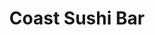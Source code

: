 ---
layout: place
title: Coast Sushi Bar
permalink: /illinois/chicago/coast-sushi-bar.html
stateAbbr: IL
stateName: Illinois
cityName: Chicago
seo:
  type: restaurant
  links: http://coastsushi.net/coastsushi/default.asp
place_id: ChIJzz1aLOvSD4gRq-BexNb_hV4
photos:
  - name: >-
      places/ChIJzz1aLOvSD4gRq-BexNb_hV4/photos/AeeoHcIxYHUYKycPCMWeb4Xuhg8s0xMTAbfW-mD6c53vIR7X5i6HFD4En4sTgoqDRcOg_HhM4QoMUimwkK669OZNiqsg1Osomh4iSbtoeQz7sF4ivdVqp5Lz5xMvrDmPsuiDS5KZrAU6PMUj_gY-4iDBGDDbJxgfIG3rEzwnV8c2C28yEYpXjHrg7WKEedRNF6oLc-7cj7WtYpG3bXg8yX3LEvX7kmuoWv4KyYCkCfWkiGAYf16OtcxSYh0LClYWb_Z-UnhgsmmCT20ysFn0B6uL0RiuYonkHXDONJT3x0OaeVG-sg
    widthPx: 1298
    heightPx: 865
    authorAttributions:
      - displayName: Coast Sushi Bar
        uri: https://maps.google.com/maps/contrib/100863928547461103392
        photoUri: >-
          https://lh3.googleusercontent.com/a-/ALV-UjW7t3FrR1sE2pCXTz5gIfEumxspSrALrrm8aMjWo2VNZNARUi4=s100-p-k-no-mo
    flagContentUri: >-
      https://www.google.com/local/imagery/report/?cb_client=maps_api_places.places_api&image_key=!1e10!2sAF1QipPTp_1ntuX71sIt8bUO5erQ_LPGmWuLtnWQKfer&hl=en-US
    googleMapsUri: >-
      https://www.google.com/maps/place//data=!3m4!1e2!3m2!1sAF1QipPTp_1ntuX71sIt8bUO5erQ_LPGmWuLtnWQKfer!2e10!4m2!3m1!1s0x880fd2eb2c5a3dcf:0x5e85ffd6c45ee0ab
  - name: >-
      places/ChIJzz1aLOvSD4gRq-BexNb_hV4/photos/AeeoHcK_hCum_fTBdkVR2-TdafyWpglZJmNkky3hgjMI8cSrHVHm7rMdttdEOKq5fLfOsznq08-GsZPEEj2_XP7jHf9wmzAdQ3TXE00S-akPORJsLT4Df9jV1thH2weGRqXjhLxpBME96RmjHinGxh8tje3FUDcwXtCWIU9ZR5d0CLTKlHKjRcst-OvQ7qpBm0hl1C_L7FoW6Ui-5bSuQu5DdrXHtc9N4HaFl2keCYFsvDDs4AYyF4mj4AW1i8saZixB7T3D-bAPkd7V8GK4K338PoS1EwYP7YBC3jsu6tfKJ0s4Vw
    widthPx: 4800
    heightPx: 3179
    authorAttributions:
      - displayName: Coast Sushi Bar
        uri: https://maps.google.com/maps/contrib/100863928547461103392
        photoUri: >-
          https://lh3.googleusercontent.com/a-/ALV-UjW7t3FrR1sE2pCXTz5gIfEumxspSrALrrm8aMjWo2VNZNARUi4=s100-p-k-no-mo
    flagContentUri: >-
      https://www.google.com/local/imagery/report/?cb_client=maps_api_places.places_api&image_key=!1e10!2sAF1QipOtOSEUiWv5lNbqAjIHrxXrYM-anWUZJ2Ff7f_m&hl=en-US
    googleMapsUri: >-
      https://www.google.com/maps/place//data=!3m4!1e2!3m2!1sAF1QipOtOSEUiWv5lNbqAjIHrxXrYM-anWUZJ2Ff7f_m!2e10!4m2!3m1!1s0x880fd2eb2c5a3dcf:0x5e85ffd6c45ee0ab
  - name: >-
      places/ChIJzz1aLOvSD4gRq-BexNb_hV4/photos/AeeoHcJaFNJq01ae8OL95VAPwet5jhV8xj6QdZmiwlETYzeMVEljl0jgyddqVSj00u6NnjSEw0rlF_Wt12kcDqQpL-PfQkL1oDs3ZPJWhJXizDWwNKeRHvNGUC7w2eQlcVI92x_8E4YXZOsS-3O2ykiMOJforFdKcvEmpAjAmpAM3m1PS55pXXxyFGFguvn8iuV7JOUMEsyxXDXFFROsATxtsBlf17v8wnBYHdObFYFbVaZLBRRUnL7blA_YktEqO3Txwunj8symJKE8jbDUC_fQeACTxoHCbVXDGjzA-_NxqXcrmw
    widthPx: 1080
    heightPx: 608
    authorAttributions:
      - displayName: Coast Sushi Bar
        uri: https://maps.google.com/maps/contrib/100863928547461103392
        photoUri: >-
          https://lh3.googleusercontent.com/a-/ALV-UjW7t3FrR1sE2pCXTz5gIfEumxspSrALrrm8aMjWo2VNZNARUi4=s100-p-k-no-mo
    flagContentUri: >-
      https://www.google.com/local/imagery/report/?cb_client=maps_api_places.places_api&image_key=!1e10!2sAF1QipNE1tG__xiH3YZj9TIuxn0Muq8B6d6DKUADdGal&hl=en-US
    googleMapsUri: >-
      https://www.google.com/maps/place//data=!3m4!1e2!3m2!1sAF1QipNE1tG__xiH3YZj9TIuxn0Muq8B6d6DKUADdGal!2e10!4m2!3m1!1s0x880fd2eb2c5a3dcf:0x5e85ffd6c45ee0ab
  - name: >-
      places/ChIJzz1aLOvSD4gRq-BexNb_hV4/photos/AeeoHcK5Jc-wQaQxlgWFD6GTMHN7dd50MoFWGw5GY8nwSM3bCqwwLlKseAzpS9hjiMVmvd0Omo5IQSqlsgCN0IsdWbw2X_9scvQcysN1jmUusuJAFhJ5O0rapDNJlmtlMzYmtw_DvQYAxG1va635CAsu7t8Ah6novKdf207Q50pMhjj38Jzk3GPrj7ZXtq_5fRZbG8xZyuKVs6k5daZFTMyM8sUWds0g4VRe4VSP3pEZscg0G3VYA3UhTge-3Zfy_lFErAgucCPqaD02FEo-_EmUHnS9vdbN5IiW2quEDNaZmCt6aA
    widthPx: 3853
    heightPx: 2857
    authorAttributions:
      - displayName: Coast Sushi Bar
        uri: https://maps.google.com/maps/contrib/100863928547461103392
        photoUri: >-
          https://lh3.googleusercontent.com/a-/ALV-UjW7t3FrR1sE2pCXTz5gIfEumxspSrALrrm8aMjWo2VNZNARUi4=s100-p-k-no-mo
    flagContentUri: >-
      https://www.google.com/local/imagery/report/?cb_client=maps_api_places.places_api&image_key=!1e10!2sAF1QipMY7h_C9sNgWkUTVRxaIa0tpxT3-I93HauBQAZe&hl=en-US
    googleMapsUri: >-
      https://www.google.com/maps/place//data=!3m4!1e2!3m2!1sAF1QipMY7h_C9sNgWkUTVRxaIa0tpxT3-I93HauBQAZe!2e10!4m2!3m1!1s0x880fd2eb2c5a3dcf:0x5e85ffd6c45ee0ab
  - name: >-
      places/ChIJzz1aLOvSD4gRq-BexNb_hV4/photos/AeeoHcLqz7sPUzu2V8cEb450NJokxHeo53fjPL3i5ADdIg_S5i_-hVUP5h1-KvyUIcAHaTCLe1tZc8n1Gl_MYaN-UrWyMPjKKJM6BnodOLIRiOmUBTwZzC7X85W2e1koPe0-mvWFg0BQ_DU7CeoZcaK_b3gQXF7atsgapFH1DPgfmggG8RQG73oOvkYjcFnzb2a_YiVyLrkGV3vq2Dw63uXmfx-zsMRbQ8WAjAv-4Suadwj4eJm5YfwY_m4kcwkXMXDtGSIQ0PI9_gmXBDwC1sc2OrGW-_tayu2b4GKnIonF8OAWhg
    widthPx: 3024
    heightPx: 4032
    authorAttributions:
      - displayName: Coast Sushi Bar
        uri: https://maps.google.com/maps/contrib/100863928547461103392
        photoUri: >-
          https://lh3.googleusercontent.com/a-/ALV-UjW7t3FrR1sE2pCXTz5gIfEumxspSrALrrm8aMjWo2VNZNARUi4=s100-p-k-no-mo
    flagContentUri: >-
      https://www.google.com/local/imagery/report/?cb_client=maps_api_places.places_api&image_key=!1e10!2sAF1QipNgzzu7CHVYX8B285Nqq-L1ZjLIMDMnk1AiPhtA&hl=en-US
    googleMapsUri: >-
      https://www.google.com/maps/place//data=!3m4!1e2!3m2!1sAF1QipNgzzu7CHVYX8B285Nqq-L1ZjLIMDMnk1AiPhtA!2e10!4m2!3m1!1s0x880fd2eb2c5a3dcf:0x5e85ffd6c45ee0ab
  - name: >-
      places/ChIJzz1aLOvSD4gRq-BexNb_hV4/photos/AeeoHcKX-8grQWJNwC1CyMd4OrFyI0j506HTWcavnI3zomKQHGI0Yr4vffhAwzkBfsUKn9ZU4FVFxrSsYmEp8UUqkS30FxsRwA0luwCfP9ZuMA78se7ZsUwLgm_5q07dEwavNhz0-MBq_ivOL6EhNqyJSNVhqm4HMIMpK2nFCMLc7_iwTwPd4wkrY56psXvTQ9iqdR4Y2e6mnanuzOEz3_OZoOsQUqw6pskSuxkO36-qrc6QiwBukItLSd7eE-35IqUWAIxEa7gDXFc4gFSiOvj8FSrKKzxhnQIi3V-FxLg8wthZfg
    widthPx: 1232
    heightPx: 821
    authorAttributions:
      - displayName: Coast Sushi Bar
        uri: https://maps.google.com/maps/contrib/100863928547461103392
        photoUri: >-
          https://lh3.googleusercontent.com/a-/ALV-UjW7t3FrR1sE2pCXTz5gIfEumxspSrALrrm8aMjWo2VNZNARUi4=s100-p-k-no-mo
    flagContentUri: >-
      https://www.google.com/local/imagery/report/?cb_client=maps_api_places.places_api&image_key=!1e10!2sAF1QipMZtgEqgXn5bvy8PuPrAIVNa1B2rhAacWz9ojyb&hl=en-US
    googleMapsUri: >-
      https://www.google.com/maps/place//data=!3m4!1e2!3m2!1sAF1QipMZtgEqgXn5bvy8PuPrAIVNa1B2rhAacWz9ojyb!2e10!4m2!3m1!1s0x880fd2eb2c5a3dcf:0x5e85ffd6c45ee0ab
  - name: >-
      places/ChIJzz1aLOvSD4gRq-BexNb_hV4/photos/AeeoHcLfbMg884UzK2fW_Z4exz5x3f0wjiz-k6tPMkXgKcEVO2bjvpPrGYw3LZTqzIahgHzX_nyaMai4srwYTMFOCUNZCt6CgFJ8mh3Q6HzS1PYqaQdYG-CMvWyZgfZA4yCVdC-w8IZbXKnGVZkVviNbHuaBAhB7GHbiNQathnSxTzWQKxQG5igM18UO6iMEBWxb0NPIi5UMV1XBPNGvFQfsxbaoMKSzfD_JpK5S0a7Ph9R5R15LkvXTewlPjpbtaSKI5T__zSb52AE5vXCYkMSiyHUFdbQGLSbrtHfBXwzbBZBO2g
    widthPx: 2880
    heightPx: 2125
    authorAttributions:
      - displayName: Coast Sushi Bar
        uri: https://maps.google.com/maps/contrib/100863928547461103392
        photoUri: >-
          https://lh3.googleusercontent.com/a-/ALV-UjW7t3FrR1sE2pCXTz5gIfEumxspSrALrrm8aMjWo2VNZNARUi4=s100-p-k-no-mo
    flagContentUri: >-
      https://www.google.com/local/imagery/report/?cb_client=maps_api_places.places_api&image_key=!1e10!2sAF1QipNXMiFt_tJXZVG8OJ8m_PEfactyuwH9otb4p_l0&hl=en-US
    googleMapsUri: >-
      https://www.google.com/maps/place//data=!3m4!1e2!3m2!1sAF1QipNXMiFt_tJXZVG8OJ8m_PEfactyuwH9otb4p_l0!2e10!4m2!3m1!1s0x880fd2eb2c5a3dcf:0x5e85ffd6c45ee0ab
  - name: >-
      places/ChIJzz1aLOvSD4gRq-BexNb_hV4/photos/AeeoHcJTjanJFZtQW1CtizY-3-PcW8Eu01ODiWcKbwLWJsgXMu3CuWVMk_ScmxtlLUjylPM-fUlnpLAiTcS6Yg4CnkR0yHS3Jxc7YsAwmhrwpXdkz5fdGRp3i895F1Fl4CjMfSlhFRIzjOIi0ISc_YIAOoYS5tlBmeC62XAGyVUMVL5z6fE09Lenueg9NN2QM2_XcDECwqN9VGiAppJ9ELp1-t6TBVWglz4y_hzL5tUv2QJUbnfn9C_LDwxC1hVvnkjm8pOJtN-703W1kIJIZKc7d43nAg2CPgJzaJz8RifEV5_rRnEunVay-8Vtf9oflNnwV5OVtCNNyReJAP2V9kwyJr-rucIyW4Y1C25WtTlRiM83IryBNmChSBjHYnBzcgxfzWLlSvZOYtEXWyPEkw4Sbyp6dXhJ_B2-C_zuj-4KRwUOilQR
    widthPx: 3024
    heightPx: 4032
    authorAttributions:
      - displayName: mary hodur
        uri: https://maps.google.com/maps/contrib/115256552106723379452
        photoUri: >-
          https://lh3.googleusercontent.com/a-/ALV-UjXwFhmd0SWtXFzRQMswmw236i57Sf42mTdN7OjXzT7EMwDtiekYMQ=s100-p-k-no-mo
    flagContentUri: >-
      https://www.google.com/local/imagery/report/?cb_client=maps_api_places.places_api&image_key=!1e10!2sCIHM0ogKEICAgID4g4K1rAE&hl=en-US
    googleMapsUri: >-
      https://www.google.com/maps/place//data=!3m4!1e2!3m2!1sCIHM0ogKEICAgID4g4K1rAE!2e10!4m2!3m1!1s0x880fd2eb2c5a3dcf:0x5e85ffd6c45ee0ab
  - name: >-
      places/ChIJzz1aLOvSD4gRq-BexNb_hV4/photos/AeeoHcLoXJqsjLYUHypDlxlkFUfj4UL40zu8sSz6OSn2sbj1N_ZIyqGhHLpo8VKiK-Ds_ztqww19kZx8HOQCf5tpScsO61fBiwRVYwHRmbZfBdGZdIMZgJhEhrZ2P3lmzbp6A67uSzrXjp8chf8ZJ-ciSWxBT4QGwxY3YrCjMeI2w20ziMPGXZrlNNAileT8KIJ-px7d6r_EBSyaJOsl5vTpF86IkZLcZlE1Tjj_KEiDFG4ETfZomqRkKzjda64k-ai6ITu0ocHFA02yRfvgmtLfjKEQxqW8SSj9oBnj8vWey3msfIq5t4f_uHdpWtKh2cwVuKz4v3GznzzVfuR-1IRC8F1F7IsXlbqbKRb1qz3AHU_oLcmRIJ2VTfBcte7QJsK006pMpNCcRVJ5-gIEPEjVEigoboCUKZHSLDH93DKJgO2Qkw
    widthPx: 4048
    heightPx: 3036
    authorAttributions:
      - displayName: Joe Born
        uri: https://maps.google.com/maps/contrib/109479248113881283909
        photoUri: >-
          https://lh3.googleusercontent.com/a-/ALV-UjUgxV0NVUNOU1vd4hKFvl0K1VVNq4Kr1_ZMVjj_7XSA5n_DWGbXLw=s100-p-k-no-mo
    flagContentUri: >-
      https://www.google.com/local/imagery/report/?cb_client=maps_api_places.places_api&image_key=!1e10!2sCIHM0ogKEICAgIDE2oqTJg&hl=en-US
    googleMapsUri: >-
      https://www.google.com/maps/place//data=!3m4!1e2!3m2!1sCIHM0ogKEICAgIDE2oqTJg!2e10!4m2!3m1!1s0x880fd2eb2c5a3dcf:0x5e85ffd6c45ee0ab
  - name: >-
      places/ChIJzz1aLOvSD4gRq-BexNb_hV4/photos/AeeoHcLzkHgFP587SmGBy_MhaAbXzvyBswkQvZBzxQwnlzoVrZOjbRYDrkUhj8qsuyJDK7greHlTINmj2KRvybT1HSMUqDM9aWiDEU-1Dvk9glUS1UcsJOIs5hcaf4Cb_J9ZjQxNQ6kA9JIMMLB7d8_4GmgoU3Mjc17k1F8xoZVcr0vskXEGm_JeH7yvFepSP8jeBT3QKAPqzqKDhsJo-pabHb6w5yWrSzEByQRopFB7-d8cytGaXYsHvgRruDI8nja8GKl53X_1Bayt48-SXJ_ZTu-uGouPoUlTKHsTCWOB0fgmUA
    widthPx: 3179
    heightPx: 4800
    authorAttributions:
      - displayName: Coast Sushi Bar
        uri: https://maps.google.com/maps/contrib/100863928547461103392
        photoUri: >-
          https://lh3.googleusercontent.com/a-/ALV-UjW7t3FrR1sE2pCXTz5gIfEumxspSrALrrm8aMjWo2VNZNARUi4=s100-p-k-no-mo
    flagContentUri: >-
      https://www.google.com/local/imagery/report/?cb_client=maps_api_places.places_api&image_key=!1e10!2sAF1QipMglZB95_-pmn5GZjMMI6OcMLoUyTXC83Rj-aZN&hl=en-US
    googleMapsUri: >-
      https://www.google.com/maps/place//data=!3m4!1e2!3m2!1sAF1QipMglZB95_-pmn5GZjMMI6OcMLoUyTXC83Rj-aZN!2e10!4m2!3m1!1s0x880fd2eb2c5a3dcf:0x5e85ffd6c45ee0ab
address: 2045 N Damen Ave, Chicago, IL 60647, USA
street: 2045 N Damen Ave
city: Chicago
state: IL
zip: '60647'
country: USA
neighborhood: Bucktown
latitude: '41.918901'
longitude: '-87.677338'
accessibility_options:
  wheelchairAccessibleEntrance: true
  wheelchairAccessibleRestroom: true
  wheelchairAccessibleSeating: true
business_status: OPERATIONAL
name: Coast Sushi Bar
google_maps_links:
  directionsUri: >-
    https://www.google.com/maps/dir//''/data=!4m7!4m6!1m1!4e2!1m2!1m1!1s0x880fd2eb2c5a3dcf:0x5e85ffd6c45ee0ab!3e0
  placeUri: https://maps.google.com/?cid=6811131309350379691
  writeAReviewUri: >-
    https://www.google.com/maps/place//data=!4m3!3m2!1s0x880fd2eb2c5a3dcf:0x5e85ffd6c45ee0ab!12e1
  reviewsUri: >-
    https://www.google.com/maps/place//data=!4m4!3m3!1s0x880fd2eb2c5a3dcf:0x5e85ffd6c45ee0ab!9m1!1b1
  photosUri: >-
    https://www.google.com/maps/place//data=!4m3!3m2!1s0x880fd2eb2c5a3dcf:0x5e85ffd6c45ee0ab!10e5
primary_type: Sushi Restaurant
opening_hours:
  regular: null
  current: null
secondary_opening_hours:
  regular:
    weekdayDescriptions: null
    type: null
  current:
    weekdayDescriptions: null
    type: null
phone: (773) 235-5775
price_level: PRICE_LEVEL_MODERATE
price_range: $50 &ndash; $100
rating: '4.4'
rating_count: 0
website: http://coastsushi.net/coastsushi/default.asp
description: >-
  Discover Coast Sushi Bar in Chicago$$$Coast Sushi Bar in Chicago, IL, offers a
  delightful array of fresh Japanese dishes and creative sushi rolls in a
  welcoming, contemporary space. This BYOB spot emphasizes high-quality
  ingredients and a casual vibe, making it an ideal choice for those seeking
  authentic flavors without the fuss. With accessible features like
  wheelchair-friendly entrances and seating, it's perfect for a relaxed meal
  with friends or a quiet evening out. The menu highlights innovative options
  that cater to sushi enthusiasts, positioning it as a standout option among
  local Japanese eateries near you.
generative_summary: >-
  Discover Coast Sushi Bar in Chicago$$$Coast Sushi Bar in Chicago, IL, offers a
  delightful array of fresh Japanese dishes and creative sushi rolls in a
  welcoming, contemporary space. This BYOB spot emphasizes high-quality
  ingredients and a casual vibe, making it an ideal choice for those seeking
  authentic flavors without the fuss. With accessible features like
  wheelchair-friendly entrances and seating, it's perfect for a relaxed meal
  with friends or a quiet evening out. The menu highlights innovative options
  that cater to sushi enthusiasts, positioning it as a standout option among
  local Japanese eateries near you.
generative_disclosure: Summarized by AI using the Grok-3-Mini model.
reviews:
  - name: >-
      places/ChIJzz1aLOvSD4gRq-BexNb_hV4/reviews/ChZDSUhNMG9nS0VJQ0FnTUNRMmJidVFREAE
    relativePublishTimeDescription: a month ago
    rating: 5
    text:
      text: >-
        Best place in the city for quality sushi.

        The fatty tuna was amazing.  Sashimi portions are generous.   I ordered
        way too much...   salmon skin roll with requested jalapeño and cream
        cheese was heavenly and balanced per my cardiologist.  Great place
        during the week...practically had the restaurant to myself.    The
        cocktails are also delish.  The lychee martini was so paradise!
      languageCode: en
    originalText:
      text: >-
        Best place in the city for quality sushi.

        The fatty tuna was amazing.  Sashimi portions are generous.   I ordered
        way too much...   salmon skin roll with requested jalapeño and cream
        cheese was heavenly and balanced per my cardiologist.  Great place
        during the week...practically had the restaurant to myself.    The
        cocktails are also delish.  The lychee martini was so paradise!
      languageCode: en
    authorAttribution:
      displayName: James McCullough
      uri: https://www.google.com/maps/contrib/114196404565452689094/reviews
      photoUri: >-
        https://lh3.googleusercontent.com/a/ACg8ocJuzQvGjtfV8_ywgGwgOAHdKCAUptnWWI3VoSY6rObybLPLXw=s128-c0x00000000-cc-rp-mo
    publishTime: '2025-03-05T21:25:06.295531Z'
    flagContentUri: >-
      https://www.google.com/local/review/rap/report?postId=ChZDSUhNMG9nS0VJQ0FnTUNRMmJidVFREAE&d=17924085&t=1
    googleMapsUri: >-
      https://www.google.com/maps/reviews/data=!4m6!14m5!1m4!2m3!1sChZDSUhNMG9nS0VJQ0FnTUNRMmJidVFREAE!2m1!1s0x880fd2eb2c5a3dcf:0x5e85ffd6c45ee0ab
  - name: >-
      places/ChIJzz1aLOvSD4gRq-BexNb_hV4/reviews/ChZDSUhNMG9nS0VJQ0FnSURmb3RlZVFREAE
    relativePublishTimeDescription: 3 months ago
    rating: 5
    text:
      text: >-
        Fantastic local sushi place! Definitely ask about their specials, tons
        of fresh fish and the fresh grated wasabi is so good. Definitely worth
        making the trip even if you don’t live in the area. The banana maki
        dessert was a great way to end the meal too.
      languageCode: en
    originalText:
      text: >-
        Fantastic local sushi place! Definitely ask about their specials, tons
        of fresh fish and the fresh grated wasabi is so good. Definitely worth
        making the trip even if you don’t live in the area. The banana maki
        dessert was a great way to end the meal too.
      languageCode: en
    authorAttribution:
      displayName: Katie Iuorio
      uri: https://www.google.com/maps/contrib/103773917342237280513/reviews
      photoUri: >-
        https://lh3.googleusercontent.com/a/ACg8ocIf0NVxREV9fVz9vX2RISXRl5YjAoeJBXOwHvWAxYJm4uqNpA=s128-c0x00000000-cc-rp-mo
    publishTime: '2025-01-05T02:29:02.139755Z'
    flagContentUri: >-
      https://www.google.com/local/review/rap/report?postId=ChZDSUhNMG9nS0VJQ0FnSURmb3RlZVFREAE&d=17924085&t=1
    googleMapsUri: >-
      https://www.google.com/maps/reviews/data=!4m6!14m5!1m4!2m3!1sChZDSUhNMG9nS0VJQ0FnSURmb3RlZVFREAE!2m1!1s0x880fd2eb2c5a3dcf:0x5e85ffd6c45ee0ab
  - name: >-
      places/ChIJzz1aLOvSD4gRq-BexNb_hV4/reviews/ChdDSUhNMG9nS0VJQ0FnSUN4NHFxZzdRRRAB
    relativePublishTimeDescription: a year ago
    rating: 5
    text:
      text: >-
        Coast Sushi Bar in Wicker Park is everything I remember, and then
        some.   The sushi and seafood appetizers are phenomenal, the service is
        divine, and they now have a liquor license!  I’m so happy that I was
        able to enjoy a nice meal on their 20th anniversary, on a Saturday night
        in Chicago.   The Angry Salmon Appetizer and the Firecracker Roll were
        absolutely perfect!   How I miss this city! 🥰🔥🎉  And a special thanks
        to my amazing server, Ricardo!
      languageCode: en
    originalText:
      text: >-
        Coast Sushi Bar in Wicker Park is everything I remember, and then
        some.   The sushi and seafood appetizers are phenomenal, the service is
        divine, and they now have a liquor license!  I’m so happy that I was
        able to enjoy a nice meal on their 20th anniversary, on a Saturday night
        in Chicago.   The Angry Salmon Appetizer and the Firecracker Roll were
        absolutely perfect!   How I miss this city! 🥰🔥🎉  And a special thanks
        to my amazing server, Ricardo!
      languageCode: en
    authorAttribution:
      displayName: Jessica April
      uri: https://www.google.com/maps/contrib/113323068073471887311/reviews
      photoUri: >-
        https://lh3.googleusercontent.com/a-/ALV-UjXH1UJTPLyuB5e21Th-ZgTYGXu3GDd6t2qmrooLJjtRPMyWY2cTBw=s128-c0x00000000-cc-rp-mo-ba4
    publishTime: '2023-05-13T22:24:06.417729Z'
    flagContentUri: >-
      https://www.google.com/local/review/rap/report?postId=ChdDSUhNMG9nS0VJQ0FnSUN4NHFxZzdRRRAB&d=17924085&t=1
    googleMapsUri: >-
      https://www.google.com/maps/reviews/data=!4m6!14m5!1m4!2m3!1sChdDSUhNMG9nS0VJQ0FnSUN4NHFxZzdRRRAB!2m1!1s0x880fd2eb2c5a3dcf:0x5e85ffd6c45ee0ab
  - name: >-
      places/ChIJzz1aLOvSD4gRq-BexNb_hV4/reviews/ChdDSUhNMG9nS0VJQ0FnSURIM2VEVTdnRRAB
    relativePublishTimeDescription: 6 months ago
    rating: 5
    text:
      text: >-
        I love coast sushi. The staff is very knowledgeable and very kind. ASK
        ABOUT THEIR SPECIALS. They always have exotic fish and give good
        recommendations. Their fresh salmon is best in Chicago. I always look
        forward to heading in to eat or carry out.
      languageCode: en
    originalText:
      text: >-
        I love coast sushi. The staff is very knowledgeable and very kind. ASK
        ABOUT THEIR SPECIALS. They always have exotic fish and give good
        recommendations. Their fresh salmon is best in Chicago. I always look
        forward to heading in to eat or carry out.
      languageCode: en
    authorAttribution:
      displayName: Billy Finn
      uri: https://www.google.com/maps/contrib/105432747343094676095/reviews
      photoUri: >-
        https://lh3.googleusercontent.com/a/ACg8ocJB2AgaDitUvXw1R01YuLnZuszrz2I20Bf9uAKCg3gEOPdFRQ=s128-c0x00000000-cc-rp-mo
    publishTime: '2024-09-19T02:29:54.179127Z'
    flagContentUri: >-
      https://www.google.com/local/review/rap/report?postId=ChdDSUhNMG9nS0VJQ0FnSURIM2VEVTdnRRAB&d=17924085&t=1
    googleMapsUri: >-
      https://www.google.com/maps/reviews/data=!4m6!14m5!1m4!2m3!1sChdDSUhNMG9nS0VJQ0FnSURIM2VEVTdnRRAB!2m1!1s0x880fd2eb2c5a3dcf:0x5e85ffd6c45ee0ab
  - name: >-
      places/ChIJzz1aLOvSD4gRq-BexNb_hV4/reviews/ChZDSUhNMG9nS0VJQ0FnSURmb3BmT0tREAE
    relativePublishTimeDescription: 3 months ago
    rating: 5
    text:
      text: >-
        Some of the highest quality fish you’ll find at a neighborhood sushi
        restaurant. Must try the fresh wasabi. Atmosphere is great for a date or
        dinner with friends.
      languageCode: en
    originalText:
      text: >-
        Some of the highest quality fish you’ll find at a neighborhood sushi
        restaurant. Must try the fresh wasabi. Atmosphere is great for a date or
        dinner with friends.
      languageCode: en
    authorAttribution:
      displayName: Kevin McNally
      uri: https://www.google.com/maps/contrib/112518891774714942983/reviews
      photoUri: >-
        https://lh3.googleusercontent.com/a/ACg8ocLTAouCx55IHr33CCdTpS8-dqB95Wgo96Nh5gpSwc0Yr3GHSw=s128-c0x00000000-cc-rp-mo-ba3
    publishTime: '2025-01-05T02:28:21.432510Z'
    flagContentUri: >-
      https://www.google.com/local/review/rap/report?postId=ChZDSUhNMG9nS0VJQ0FnSURmb3BmT0tREAE&d=17924085&t=1
    googleMapsUri: >-
      https://www.google.com/maps/reviews/data=!4m6!14m5!1m4!2m3!1sChZDSUhNMG9nS0VJQ0FnSURmb3BmT0tREAE!2m1!1s0x880fd2eb2c5a3dcf:0x5e85ffd6c45ee0ab
review_summary: >-
  What Customers Are Saying$$$Folks often rave about the top-notch quality of
  the fish and sushi at this neighborhood favorite, with many highlighting the
  fresh specials and unique flavors that keep things exciting. Visitors
  appreciate the cozy atmosphere that's great for casual dates or group outings,
  adding to the overall enjoyable vibe. The staff's helpful recommendations and
  attention to detail make every visit feel seamless and satisfying. While some
  note it's worth the trip even from outside the area, the consensus leans
  toward it being a go-to spot for fresh ingredients and tasty desserts that
  leave a positive impression. Overall, it's celebrated as one of the best sushi
  experiences around, encouraging repeat trips for anyone craving reliable,
  delicious options.
review_disclosure: Summarized by AI using the Grok-3-Mini model.
parking_options: null
payment_options:
  acceptsCreditCards: true
  acceptsDebitCards: true
  acceptsCashOnly: false
  acceptsNfc: true
allow_dogs: null
curbside_pickup: false
delivery: true
dine_in: true
good_for_children: false
good_for_groups: true
good_for_sports: false
live_music: false
menu_for_children: false
outdoor_seating: false
reservable: true
restroom: true
serves_beer: true
serves_breakfast: false
serves_brunch: false
serves_cocktails: true
serves_coffee: false
serves_dinner: true
serves_dessert: true
serves_lunch: true
serves_vegetarian_food: true
serves_wine: true
takeout: true
update_category: pro
places_description: >-
  Cooked Japanese fare & creative sushi rolls served in a lively, contemporary
  setting.

---